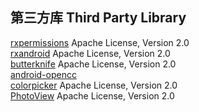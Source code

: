 
## 第三方库 Third Party Library
[rxpermissions](https://github.com/tbruyelle/RxPermissions)  Apache License, Version 2.0<br>
[rxandroid](https://github.com/ReactiveX/RxAndroid)  Apache License, Version 2.0<br>
[butterknife](https://github.com/JakeWharton/butterknife)  Apache License, Version 2.0<br>
[android-opencc](https://github.com/qichuan/android-opencc) <br>
[colorpicker](https://github.com/QuadFlask/colorpicker)  Apache License, Version 2.0<br>
[PhotoView](https://github.com/chrisbanes/PhotoView)  Apache License, Version 2.0<br>
